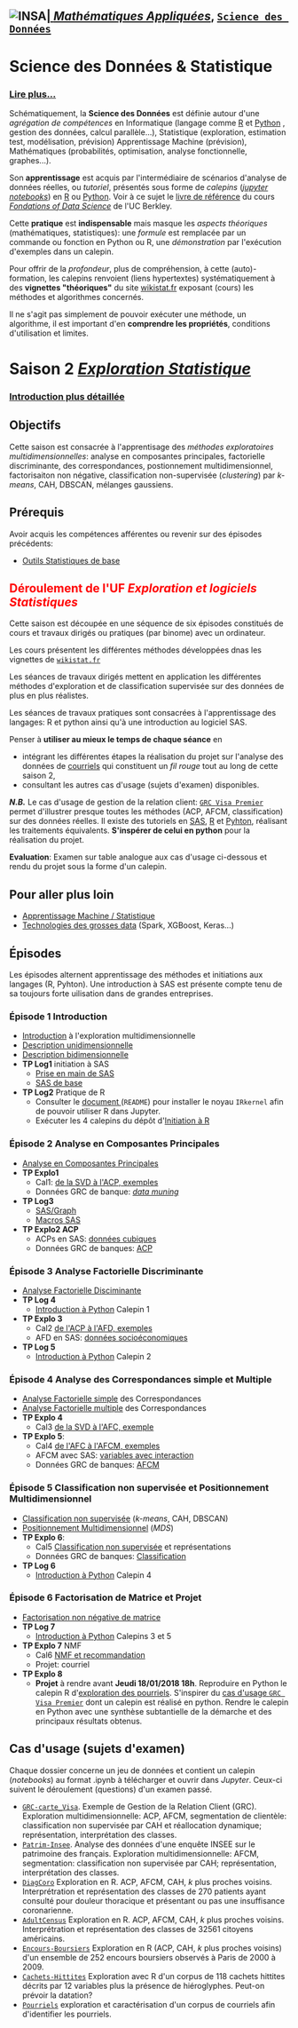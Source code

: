 ## <a href="http://www.insa-toulouse.fr/" ><img src="http://www.math.univ-toulouse.fr/~besse/Wikistat/Images/Logo_INSAvilletoulouse-RVB.png" style="float:left; max-width: 80px; display: inline" alt="INSA"/> |  [*Mathématiques Appliquées*](http://www.math.insa-toulouse.fr/fr/index.html), [`Science des Données`](http://www.math.insa-toulouse.fr/fr/enseignement.html)

# Science des Données & Statistique

### [Lire plus...](http://www.math.univ-toulouse.fr/~besse/Wikistat/pdf/st-lm-Intro-Stat_SD.pdf)

Schématiquement, la **Science des Données** est définie autour d'une *agrégation de compétences* en Informatique (langage comme [R](href="https://cran.r-project.org/) et [Python](https://www.python.org/) , gestion des données, calcul parallèle...), Statistique (exploration, estimation test, modélisation, prévision) Apprentissage Machine (prévision), Mathématiques (probabilités, optimisation, analyse fonctionnelle, graphes...). 

Son **apprentissage** est acquis par l'intermédiaire de scénarios d'analyse de données réelles, ou *tutoriel*, présentés sous forme de *calepins* ([*jupyter notebooks*](http://jupyter.org/)) en [R](href="https://cran.r-project.org/) ou [Python](https://www.python.org/). Voir à ce sujet le [livre de référence](https://www.inferentialthinking.com/) du cours [*Fondations of Data Science*](http://data8.org/) de l'UC Berkley.

Cette **pratique** est **indispensable** mais masque les *aspects théoriques* (mathématiques, statistiques): une *formule* est remplacée par un commande ou fonction en Python ou R, une *démonstration* par l'exécution d'exemples dans un calepin.

Pour offrir de la *profondeur*, plus de compréhension, à cette (auto)-formation, les calepins renvoient (liens hypertextes) systématiquement à des **vignettes "théoriques"**  du site [wikistat.fr](http://wikistat.fr/) exposant (cours) les méthodes et algorithmes concernés.

Il ne s'agit pas simplement de pouvoir exécuter une méthode, un algorithme, il est important d'en **comprendre les propriétés**, conditions d'utilisation et limites.

# Saison 2 [*Exploration Statistique*](\http://wikistat.fr)

### [Introduction plus détaillée](http://www.math.univ-toulouse.fr/~besse/Wikistat/pdf/st-m-Intro-ExploMultidim.pdf)

## Objectifs

Cette saison est consacrée à l'apprentisage des *méthodes exploratoires multidimensionnelles*: analyse en composantes principales, factorielle discriminante, des correspondances, postionnement multidimensionnel, factorisaiton non négative, classification non-supervisée (*clustering*) par *k-means*, CAH, DBSCAN, mélanges gaussiens.

## Prérequis
Avoir acquis les compétences afférentes ou revenir sur des épisodes précédents:

- [Outils Statistiques de base](https://github.com/wikistat/StatElem)

## <FONT COLOR="Red"> Déroulement de l'UF *Exploration et logiciels Statistiques* </font>

Cette saison est découpée en une séquence de six épisodes constitués de cours et travaux dirigés ou pratiques (par binome) avec un ordinateur.

Les cours présentent les différentes méthodes développées dnas les vignettes de [`wikistat.fr`](http://wikistat.fr/index-wikistat.html)

Les séances de travaux dirigés mettent en application les différentes méthodes d'exploration et de classification supervisée sur des données de plus en plus réalistes.

Les séances de travaux pratiques sont consacrées à l'apprentissage des langages: R et python ainsi qu'à une introduction au logiciel SAS. 

Penser à **utiliser au mieux le temps de chaque séance** en
 
- intégrant les différentes étapes la réalisation du projet sur l'analyse des données de [courriels](https://github.com/wikistat/Exploration/blob/master/Spam/) qui constituent un *fil rouge* tout au long de cette saison 2,
- consultant les autres cas d'usage (sujets d'examen) disponibles.

***N.B.*** Le cas d'usage de gestion de la relation client: [`GRC Visa Premier`](https://github.com/wikistat/Exploration/tree/master/GRC-carte_Visa) permet d'illustrer presque toutes les méthodes (ACP, AFCM, classification) sur des données réelles. Il existe des tutoriels en [SAS](http://www.math.univ-toulouse.fr/~besse/Wikistat/pdf/st-scenar-explo-visa.pdf), [R](https://github.com/wikistat/Exploration/blob/master/GRC-carte_Visa/Explo-R-Visa.ipynb) et [Pyhton](https://github.com/wikistat/Exploration/blob/master/GRC-carte_Visa/Explo-Python-Visa.ipynb), réalisant les traitements équivalents. **S'inspérer de celui en python** pour la réalisation du projet.

**Evaluation**: Examen sur table analogue aux cas d'usage ci-dessous et rendu du projet sous la forme d'un calepin.

## Pour aller plus loin

- [Apprentissage Machine / Statistique](https://github.com/wikistat/Apprentissage)
- [Technologies des grosses data](https://github.com/wikistat/Ateliers-Big-Data) (Spark, XGBoost, Keras...)

## Épisodes
Les épisodes alternent apprentissage des méthodes et initiations aux langages (R, Pyhton). Une introduction à SAS est présente compte tenu de sa toujours forte uilisation dans de grandes entreprises.


### Épisode 1 Introduction
- [Introduction](http://wikistat.fr/pdf/st-m-Intro-ExploMultidim.pdf) à l'exploration multidimensionnelle
- [Description unidimensionnelle](http://wikistat.fr/pdf/st-l-des-uni.pdf)
- [Description bidimensionnelle](http://wikistat.fr/pdf/st-l-des-bi.pdf)
- **TP Log1** initiation à SAS
   - [Prise en main de SAS](https://www.math.univ-toulouse.fr/~besse/Wikistat/pdf/st-tutor1-sas-init.pdf)
   - [SAS de base](http://wikistat.fr/pdf/st-tutor2-sas-gestion.pdf)
- **TP Log2** Pratique de R
   - Consulter le [document ](https://github.com/wikistat/Intro-R) (`README`) pour installer le noyau `IRkernel` afin de pouvoir utiliser R dans Jupyter.
   - Exécuter les 4 calepins du dépôt d'[Initiation à R](https://github.com/wikistat/Intro-R)

### Épisode 2 Analyse en Composantes Principales
- [Analyse en Composantes Principales](http://wikistat.fr/pdf/st-m-explo-acp.pdf)
- **TP Explo1** 
   - Cal1: [de la SVD à l'ACP, exemples](https://github.com/wikistat/Exploration/blob/master/TutosRudim/Cal1-R-SVDtoACP.ipynb)
   - Données GRC de banque: [*data muning*](https://github.com/wikistat/Exploration/blob/master/GRC-carte_Visa/Explo-R-Visa.ipynb)
- **TP Log3** 
    - [SAS/Graph](http://wikistat.fr/pdf/st-tutor3-sas-graph.pdf) 
    - [Macros SAS](http://wikistat.fr/pdf/st-tutor4-sas-macros.pdf)
- **TP Explo2 ACP** 
    - ACPs en SAS: [données cubiques](http://www.math.univ-toulouse.fr/~besse/Wikistat/pdf/st-scenar-explo2-acp-temp-cube.pdf)
    - Données GRC de banques: [ACP](https://github.com/wikistat/Exploration/blob/master/GRC-carte_Visa/Explo-R-Visa.ipynb)


### Épisode 3 Analyse Factorielle Discriminante
- [Analyse Factorielle Disciminante](http://wikistat.fr/pdf/st-m-explo-afd.pdf)
- **TP Log 4**
   - [Introduction à Python](https://github.com/wikistat/Intro-Python) Calepin 1
- **TP Explo 3**
   - Cal2 [de l'ACP à l'AFD, exemples](https://github.com/wikistat/Exploration/blob/master/TutosRudim/Cal2-R-ACPtoAFD.ipynb)
   - AFD en SAS: [données socioéconomiques](http://www.math.univ-toulouse.fr/~besse/Wikistat/pdf/st-scenar-explo3-afd-depart.pdf)
- **TP Log 5**
   - [Introduction à Python](https://github.com/wikistat/Intro-Python) Calepin 2

### Épisode 4 Analyse des Correspondances simple et Multiple
- [Analyse Factorielle simple](http://wikistat.fr/pdf/st-m-explo-afc.pdf) des Correspondances
- [Analyse Factorielle multiple](http://wikistat.fr/pdf/st-m-explo-afcm.pdf) des Correspondances
- **TP Explo 4**
    - Cal3 [de la SVD à l'AFC, exemple](https://github.com/wikistat/Exploration/blob/master/TutosRudim/Cal3-R-SVDtoAFC.ipynb)
- **TP Explo 5**: 
    - Cal4 [de l'AFC à l'AFCM, exemples](https://github.com/wikistat/Exploration/blob/master/TutosRudim/Cal4-R-AFCtoAFCM.ipynb)
    - AFCM avec SAS: [variables avec interaction](http://www.math.univ-toulouse.fr/~besse/Wikistat/pdf/st-scenar-explo5-afcm.pdf)
    - Données GRC de banques: [AFCM](https://github.com/wikistat/Exploration/blob/master/GRC-carte_Visa/Explo-R-Visa.ipynb)

### Épisode 5 Classification non supervisée et Positionnement Multidimensionnel
- [Classification non supervisée](http://wikistat.fr/pdf/st-m-explo-classif.pdf) (*k-means*, CAH, DBSCAN)
- [Positionnement Multidimensionnel](http://wikistat.fr/pdf/st-m-explo-mds.pdf) (*MDS*) 
- **TP Explo 6**: 
    - Cal5 [Classification non supervisée](https://github.com/wikistat/Exploration/blob/master/TutosRudim/Cal5-R-Classif.ipynb) et représentations
    - Données GRC de banques: [Classification](https://github.com/wikistat/Exploration/blob/master/GRC-carte_Visa/Explo-R-Visa.ipynb)
- **TP Log  6**
    - [Introduction à Python](https://github.com/wikistat/Intro-Python) Calepin 4

### Épisode 6 Factorisation de Matrice et Projet
- [Factorisation non négative de matrice](http://wikistat.fr/pdf/st-m-explo-nmf.pdf)
- **TP Log 7**
     - [Introduction à Python](https://github.com/wikistat/Intro-Python) Calepins 3 et 5
- **TP Explo 7** NMF
     - Cal6 [NMF et recommandation](https://github.com/wikistat/Exploration/blob/master/TutosRudim/Cal6-R-NMF.ipynb)
     - Projet: courriel
- **TP Explo 8**
    - **Projet** à rendre avant **Jeudi 18/01/2018 18h**. Reproduire en Python le calepin R d'[exploration des pourriels](https://github.com/wikistat/Exploration/blob/master/Spam/). S'inspirer du [cas d'usage `GRC Visa Premier`](https://github.com/wikistat/Exploration/tree/master/GRC-carte_Visa) dont un calepin est réalisé en python. Rendre le calepin en Python avec une synthèse subtantielle de la démarche et des principaux résultats obtenus.


## Cas d'usage (sujets d'examen)
Chaque dossier concerne un jeu de données et contient un calepin (*notebooks*) au format .ipynb à télécharger et ouvrir dans *Jupyter*. Ceux-ci suivent le déroulement (questions) d'un examen passé.

- [`GRC-carte_Visa`](https://github.com/wikistat/Exploration/tree/master/GRC-carte_Visa). Exemple de Gestion de la Relation Client (GRC). Exploration multidimensionnelle: ACP, AFCM, segmentation de clientèle: classification non supervisée par CAH et réallocation dynamique; représentation, interprétation des classes. 
- [`Patrim-Insee`](https://github.com/wikistat/Exploration/tree/master/Patrim-Insee). Analyse des données d'une enquête INSEE sur le patrimoine des français. Exploration multidimensionnelle: AFCM, segmentation: classification non supervisée par CAH; représentation, interprétation des classes.
- [`DiagCoro`](https://github.com/wikistat/Exploration/blob/master/Diag-coro/) Exploration en R. ACP, AFCM, CAH, *k* plus proches voisins. Interprétration et représentation des classes de 270 patients ayant consulté pour douleur thoracique et présentant ou pas une insuffisance coronarienne.
- [`AdultCensus`](https://github.com/wikistat/Exploration/blob/master/Adult-Census/) Exploration en R. ACP, AFCM, CAH, *k* plus proches voisins. Interprétration et représentation des classes de 32561 citoyens américains.
- [`Encours-Boursiers`](https://github.com/wikistat/Exploration/blob/master/Encours-Boursiers/) Exploration en R (ACP, CAH, *k* plus proches voisins) d'un ensemble de 252 encours boursiers observés à Paris de 2000 à 2009.
- [`Cachets-Hittites`](https://github.com/wikistat/Exploration/blob/master/Cachets-Hittites/) Exploration avec R d'un corpus de 118 cachets hittites décrits par 12 variables plus la présence de hiéroglyphes. Peut-on prévoir la datation?
- [`Pourriels`](https://github.com/wikistat/Exploration/blob/master/Spam/) exploration et caractérisation d'un corpus de courriels afin d'identifier les pourriels.

